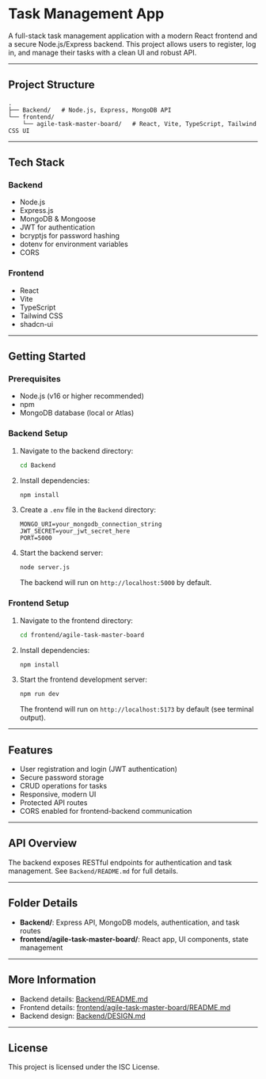 # Task Management App

A full-stack task management application with a modern React frontend and a secure Node.js/Express backend. This project allows users to register, log in, and manage their tasks with a clean UI and robust API.

---

## Project Structure

```
.
├── Backend/   # Node.js, Express, MongoDB API
└── frontend/
    └── agile-task-master-board/   # React, Vite, TypeScript, Tailwind CSS UI
```

---

## Tech Stack

### Backend
- Node.js
- Express.js
- MongoDB & Mongoose
- JWT for authentication
- bcryptjs for password hashing
- dotenv for environment variables
- CORS

### Frontend
- React
- Vite
- TypeScript
- Tailwind CSS
- shadcn-ui

---

## Getting Started

### Prerequisites
- Node.js (v16 or higher recommended)
- npm
- MongoDB database (local or Atlas)

### Backend Setup
1. Navigate to the backend directory:
   ```sh
   cd Backend
   ```
2. Install dependencies:
   ```sh
   npm install
   ```
3. Create a `.env` file in the `Backend` directory:
   ```env
   MONGO_URI=your_mongodb_connection_string
   JWT_SECRET=your_jwt_secret_here
   PORT=5000
   ```
4. Start the backend server:
   ```sh
   node server.js
   ```
   The backend will run on `http://localhost:5000` by default.

### Frontend Setup
1. Navigate to the frontend directory:
   ```sh
   cd frontend/agile-task-master-board
   ```
2. Install dependencies:
   ```sh
   npm install
   ```
3. Start the frontend development server:
   ```sh
   npm run dev
   ```
   The frontend will run on `http://localhost:5173` by default (see terminal output).

---

## Features
- User registration and login (JWT authentication)
- Secure password storage
- CRUD operations for tasks
- Responsive, modern UI
- Protected API routes
- CORS enabled for frontend-backend communication

---

## API Overview

The backend exposes RESTful endpoints for authentication and task management. See `Backend/README.md` for full details.

---

## Folder Details

- **Backend/**: Express API, MongoDB models, authentication, and task routes
- **frontend/agile-task-master-board/**: React app, UI components, state management

---

## More Information
- Backend details: [Backend/README.md](Backend/README.md)
- Frontend details: [frontend/agile-task-master-board/README.md](frontend/agile-task-master-board/README.md)
- Backend design: [Backend/DESIGN.md](Backend/DESIGN.md)

---

## License
This project is licensed under the ISC License. 